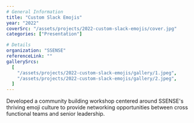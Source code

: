 ```yaml
---
# General Information
title: "Custom Slack Emojis"
year: "2022"
coverSrc: "/assets/projects/2022-custom-slack-emojis/cover.jpg"
categories: ["Presentation"]

# Details
organization: "SSENSE"
referenceLink: ""
gallerySrcs:
  [
    "/assets/projects/2022-custom-slack-emojis/gallery/1.jpeg",
    "/assets/projects/2022-custom-slack-emojis/gallery/2.jpeg",
  ]
---
```


Developed a community building workshop centered around SSENSE's thriving emoji culture to provide networking opportunities between cross functional teams and senior leadership.
